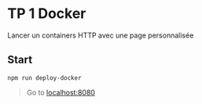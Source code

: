 # TP 1 Docker

Lancer un containers HTTP avec une page personnalisée

## Start

```npm run deploy-docker```

> Go to [localhost:8080](http://localhost:8080/)
